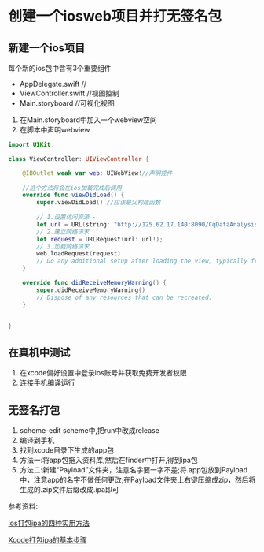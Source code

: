 # 创建一个iosweb项目并打无签名包
## 新建一个ios项目
每个新的ios包中含有3个重要组件
* AppDelegate.swift //
* ViewController.swift //视图控制
* Main.storyboard //可视化视图

1. 在Main.storyboard中加入一个webview空间
2. 在脚本中声明webview

```swift
import UIKit

class ViewController: UIViewController {

    @IBOutlet weak var web: UIWebView!//声明控件
    
    //这个方法将会在ios加载完成后调用
    override func viewDidLoad() {
        super.viewDidLoad() //应该是父构造函数
        
        // 1.设置访问资源 -
        let url = URL(string: "http://125.62.17.140:8090/CqDataAnalysisMT/login");
        // 2.建立网络请求
        let request = URLRequest(url: url!);
        // 3.加载网络请求
        web.loadRequest(request)
        // Do any additional setup after loading the view, typically from a nib.
    }

    override func didReceiveMemoryWarning() {
        super.didReceiveMemoryWarning()
        // Dispose of any resources that can be recreated.
    }


}
```

## 在真机中测试
1. 在xcode偏好设置中登录ios账号并获取免费开发者权限
2. 连接手机编译运行

## 无签名打包
1. scheme-edit scheme中,把run中改成release
2. 编译到手机
3. 找到xcode目录下生成的app包
4. 方法一:将app包拖入资料库,然后在finder中打开,得到ipa包
5. 方法二:新建“Payload”文件夹，注意名字要一字不差;将.app包放到Payload中，注意app的名字不做任何更改;在Payload文件夹上右键压缩成zip，然后将生成的.zip文件后缀改成.ipa即可

参考资料:

[ios打包ipa的四种实用方法](http://www.cnblogs.com/wengzilin/p/4601684.html)

[Xcode打包ipa的基本步骤](http://www.jianshu.com/p/a19d2d0747ee)